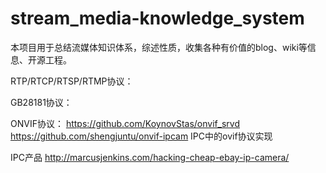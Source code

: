 # stream_media-knowledge_system

本项目用于总结流媒体知识体系，综述性质，收集各种有价值的blog、wiki等信息、开源工程。


RTP/RTCP/RTSP/RTMP协议：

GB28181协议：

ONVIF协议：
https://github.com/KoynovStas/onvif_srvd
https://github.com/shengjuntu/onvif-ipcam IPC中的ovif协议实现

IPC产品
http://marcusjenkins.com/hacking-cheap-ebay-ip-camera/
